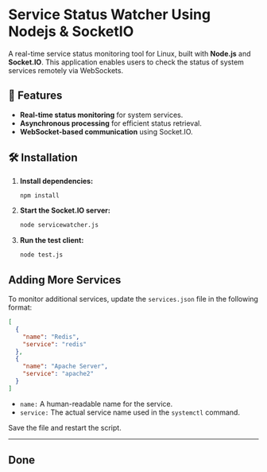 # Service Status Watcher Using Nodejs & SocketIO

A real-time service status monitoring tool for Linux, built with **Node.js** and **Socket.IO**. This application enables users to check the status of system services remotely via WebSockets.

## 🚀 Features

- **Real-time status monitoring** for system services.
- **Asynchronous processing** for efficient status retrieval.
- **WebSocket-based communication** using Socket.IO.

## 🛠️ Installation

1. **Install dependencies:**
   ```sh
   npm install
   ```
2. **Start the Socket.IO server:**
   ```sh
   node servicewatcher.js
   ```
3. **Run the test client:**
   ```sh
   node test.js
   ```

## Adding More Services

To monitor additional services, update the `services.json` file in the following format:

```json
[
  {
    "name": "Redis",
    "service": "redis"
  },
  {
    "name": "Apache Server",
    "service": "apache2"
  }
]
```

- `name:` A human-readable name for the service.
- `service:` The actual service name used in the `systemctl` command.

Save the file and restart the script.

---

## Done

